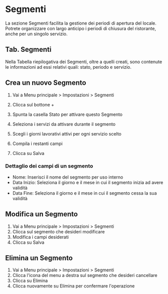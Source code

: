 # Segmenti

La sezione Segmenti facilita la gestione dei periodi di apertura del locale. Potrete organizzare con largo anticipo i periodi di chiusura del ristorante, anche per un singolo servizio.

## Tab. Segmenti 

Nella Tabella riepilogativa dei Segmenti, oltre a quelli creati, sono contenute le informazioni ad essi relativi quali: stato, periodo e servizio. 

## Crea un nuovo Segmento

1. Vai a Menu principale > Impostazioni > Segmenti

2. Clicca sul bottone + 

3. Spunta la casella Stato per attivare questo Segmento

4. Seleziona i servizi da attivare durante il segmento

5. Scegli i giorni lavorativi attivi per ogni servizio scelto

6. Compila i restanti campi

7. Clicca su Salva

### Dettaglio dei campi di un segmento

- Nome: Inserisci il nome del segmento per uso interno
- Data Inizio: Seleziona il giorno e il mese in cui il segmento inizia ad avere validità
- Data Fine: Seleziona il giorno e il mese in cui il segmento cessa la sua validità

## Modifica un Segmento

1. Vai a Menu principale > Impostazioni > Segmenti
2. Clicca sul segmento che desideri modificare
3. Modifica i campi desiderati
4. Clicca su Salva

## Elimina un Segmento

1. Vai a Menu principale > Impostazioni > Segmenti
2. Clicca l'icona del menu a destra sul segmento che desideri cancellare
3. Clicca su Elimina
4. Clicca nuovamente su Elimina per confermare l'operazione